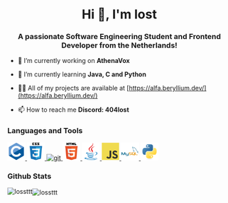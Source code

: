 <p><img="https://i.pinimg.com/736x/72/0e/a2/720ea28feb423025b896f0322554eb05.jpg")></p>
<h1 align="center">Hi 👋, I'm lost</h1>
<h3 align="center">A passionate Software Engineering Student and Frontend Developer from the Netherlands!</h3>

- 🔭 I’m currently working on **AthenaVox**

- 🌱 I’m currently learning **Java, C and Python**

- 👨‍💻 All of my projects are available at [https://alfa.beryllium.dev/](https://alfa.beryllium.dev/)

- 📫 How to reach me **Discord: 404lost**


<h3 align="left">Languages and Tools</h3>
<p align="left"><a href="https://www.cprogramming.com/" target="_blank" rel="noreferrer"> <img src="https://raw.githubusercontent.com/devicons/devicon/master/icons/c/c-original.svg" alt="c" width="40" height="40"/> </a> <a href="https://www.w3schools.com/css/" target="_blank" rel="noreferrer"> <img src="https://raw.githubusercontent.com/devicons/devicon/master/icons/css3/css3-original-wordmark.svg" alt="css3" width="40" height="40"/> </a> <a href="https://git-scm.com/" target="_blank" rel="noreferrer"> <img src="https://www.vectorlogo.zone/logos/git-scm/git-scm-icon.svg" alt="git" width="40" height="40"/> </a> <a href="https://www.w3.org/html/" target="_blank" rel="noreferrer"> <img src="https://raw.githubusercontent.com/devicons/devicon/master/icons/html5/html5-original-wordmark.svg" alt="html5" width="40" height="40"/> </a> <a href="https://www.java.com" target="_blank" rel="noreferrer"> <img src="https://raw.githubusercontent.com/devicons/devicon/master/icons/java/java-original.svg" alt="java" width="40" height="40"/> </a> <a href="https://developer.mozilla.org/en-US/docs/Web/JavaScript" target="_blank" rel="noreferrer"> <img src="https://raw.githubusercontent.com/devicons/devicon/master/icons/javascript/javascript-original.svg" alt="javascript" width="40" height="40"/> </a> <a href="https://www.mysql.com/" target="_blank" rel="noreferrer"> <img src="https://raw.githubusercontent.com/devicons/devicon/master/icons/mysql/mysql-original-wordmark.svg" alt="mysql" width="40" height="40"/> </a> <a href="https://www.python.org" target="_blank" rel="noreferrer"> <img src="https://raw.githubusercontent.com/devicons/devicon/master/icons/python/python-original.svg" alt="python" width="40" height="40"/> </a> </p>


<h3 align="left">Github Stats</h3>
<p><img align="left" src="https://github-readme-stats.vercel.app/api?username=lossttt&show_icons=true&theme=dark&title_color=ffffff&text_color=ffffff&hide_border=true&locale=en" alt="lossttt" /></p>
<p><img align="center" src="https://github-readme-streak-stats.herokuapp.com/?user=lossttt&theme=dark" alt="lossttt" /></p>
